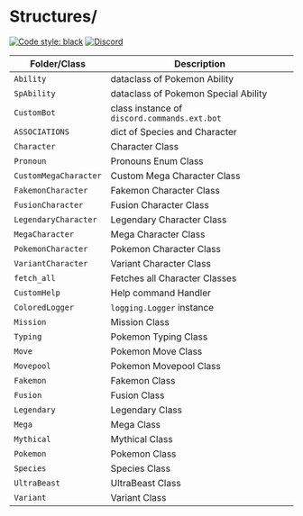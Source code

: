 # Structures/

[![Code style: black](https://img.shields.io/badge/code%20style-black-000000.svg?style=for-the-badge)](https://github.com/psf/black)
[![Discord](https://img.shields.io/discord/719343092963999804?color=%235865F2&label=Server&logo=discord&logoColor=white&style=for-the-badge)](https://discord.gg/CENcTvnarE)

|     Folder/Class      |                  Description                 |
|-----------------------|----------------------------------------------|
| `Ability`             | dataclass of Pokemon Ability                 |
| `SpAbility`           | dataclass of Pokemon Special Ability         |
| `CustomBot`           | class instance of `discord.commands.ext.bot` |
| `ASSOCIATIONS`        | dict of Species and Character                |
| `Character`           | Character Class                              |
| `Pronoun`             | Pronouns Enum Class                          |
| `CustomMegaCharacter` | Custom Mega Character Class                  |
| `FakemonCharacter`    | Fakemon Character Class                      |
| `FusionCharacter`     | Fusion Character Class                       |
| `LegendaryCharacter`  | Legendary Character Class                    |
| `MegaCharacter`       | Mega Character Class                         |
| `PokemonCharacter`    | Pokemon Character Class                      |
| `VariantCharacter`    | Variant Character Class                      |
| `fetch_all`           | Fetches all Character Classes                |
| `CustomHelp`          | Help command Handler                         |
| `ColoredLogger`       | `logging.Logger` instance                    |
| `Mission`             | Mission Class                                |
| `Typing`              | Pokemon Typing Class                         |
| `Move`                | Pokemon Move Class                           |
| `Movepool`            | Pokemon Movepool Class                       |
| `Fakemon`             | Fakemon Class                                |
| `Fusion`              | Fusion Class                                 |
| `Legendary`           | Legendary Class                              |
| `Mega`                | Mega Class                                   |
| `Mythical`            | Mythical Class                               |
| `Pokemon`             | Pokemon Class                                |
| `Species`             | Species Class                                |
| `UltraBeast`          | UltraBeast Class                             |
| `Variant`             | Variant Class                                |
